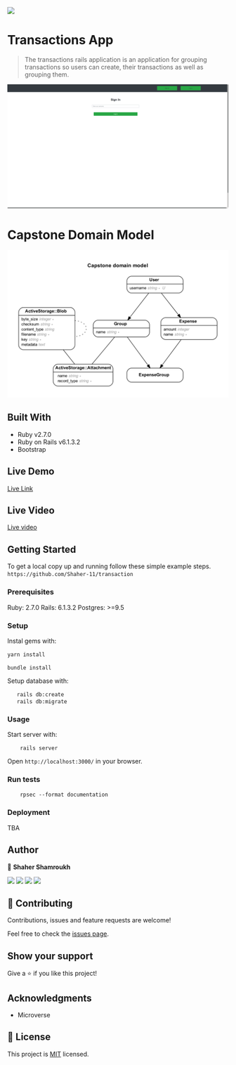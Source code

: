 ![](https://img.shields.io/badge/Transactions-blueviolet)

# Transactions App

> The transactions rails application is an application for grouping transactions so users can create, their transactions as well as grouping them.

![screenshot](./app/assets/images/transac.png)




# Capstone Domain Model

![screenshot](./app/assets/images/erd-1.png)

## Built With

- Ruby v2.7.0
- Ruby on Rails v6.1.3.2
- Bootstrap

## Live Demo

[Live Link](https://trasnac.herokuapp.com/login)

## Live Video

[Live video](https://www.loom.com/share/911f56d32c6744989f5366c068b2e75a)

## Getting Started



To get a local copy up and running follow these simple example steps.
`https://github.com/Shaher-11/transaction`

### Prerequisites

Ruby: 2.7.0
Rails: 6.1.3.2
Postgres: >=9.5

### Setup

Instal gems with:

```
yarn install
```

```
bundle install
```

Setup database with:

```
   rails db:create
   rails db:migrate
```

### Usage

Start server with:

```
    rails server
```

Open `http://localhost:3000/` in your browser.

### Run tests

```
    rpsec --format documentation
```


### Deployment

TBA

## Author

 👤 **Shaher Shamroukh**
 
[<code><img height="26" src="https://cdn.iconscout.com/icon/free/png-256/github-153-675523.png"></code>](https://github.com/Shaher-11)
[<code><img height="26" src="https://upload.wikimedia.org/wikipedia/sco/thumb/9/9f/Twitter_bird_logo_2012.svg/1200px-Twitter_bird_logo_2012.svg.png"></code>](https://twitter.com/ShaherShamroukh/)
[<code><img height="26" src="https://upload.wikimedia.org/wikipedia/commons/thumb/c/c9/Linkedin.svg/1200px-Linkedin.svg.png"></code>](https://www.linkedin.com/in/shaher-shamroukh/)
 <a href="mailto:shahershamroukh@gmail.com?subject=Hey Shaher!"><img height="26" src="https://cdn.worldvectorlogo.com/logos/official-gmail-icon-2020-.svg"></a>
 

## 🤝 Contributing

Contributions, issues and feature requests are welcome!

Feel free to check the [issues page](https://github.com/Shaher-11/dealo/issues).

## Show your support

Give a ⭐️ if you like this project!

## Acknowledgments

- Microverse

## 📝 License

This project is [MIT](lic.url) licensed.
